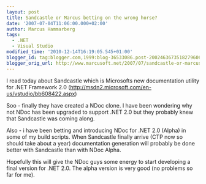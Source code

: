```yaml
---
layout: post
title: Sandcastle or Marcus betting on the wrong horse?
date: '2007-07-04T11:06:00.000+02:00'
author: Marcus Hammarberg
tags:
  - .NET
  - Visual Studio
modified_time: '2010-12-14T16:19:05.545+01:00'
blogger_id: tag:blogger.com,1999:blog-36533086.post-2002463673518279606
blogger_orig_url: http://www.marcusoft.net/2007/07/sandcastle-or-marcus-betting-on-wrong.html
---
```


I read today about Sandcastle which is Microsofts new documentation utility
for .NET Framework 2.0
(<http://msdn2.microsoft.com/en-us/vstudio/bb608422.aspx>)

Soo -
finally they have created a NDoc clone. I have been wondering why
not NDoc
has been upgraded to support .NET 2.0 but they probably knew that
Sandcastle was coming along.

Also - i have been betting and introducing NDoc for .NET 2.0 (Alpha) in some of
my build scripts. When Sandcastle finally arrive (<span
id="SPELLING_ERROR_5" class="blsp-spelling-error">CTP now so
should take about a year) documentation generation will probably be done
better with Sandcastle than with NDoc Alpha.

Hopefully this will give the NDoc guys some energy to start
developing a final version for .NET 2.0. The alpha version is very good
(no problems so far for me).
